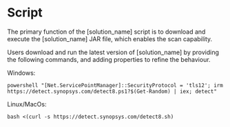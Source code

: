 # Script

The primary function of the [solution_name] script is to download and execute the [solution_name] JAR file, which enables the scan capability.

Users download and run the latest version of [solution_name] by providing the following commands, and adding properties to refine the behaviour.

Windows:
````
powershell "[Net.ServicePointManager]::SecurityProtocol = 'tls12'; irm https://detect.synopsys.com/detect8.ps1?$(Get-Random) | iex; detect"
````

Linux/MacOs:
````
bash <(curl -s https://detect.synopsys.com/detect8.sh)
````
